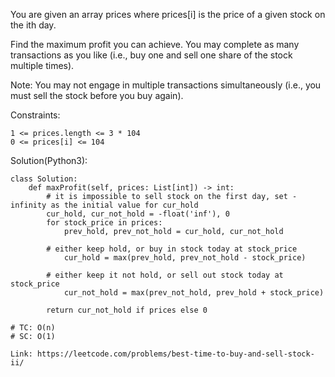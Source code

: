 You are given an array prices where prices[i] is the price of a given stock on the ith day.

Find the maximum profit you can achieve. You may complete as many transactions as you like (i.e., buy one and sell one share of the stock multiple times).

Note: You may not engage in multiple transactions simultaneously (i.e., you must sell the stock before you buy again).

Constraints:
```
1 <= prices.length <= 3 * 104
0 <= prices[i] <= 104
```
Solution(Python3):
```
class Solution:
    def maxProfit(self, prices: List[int]) -> int:
        # it is impossible to sell stock on the first day, set -infinity as the initial value for cur_hold
        cur_hold, cur_not_hold = -float('inf'), 0
        for stock_price in prices:
            prev_hold, prev_not_hold = cur_hold, cur_not_hold
            
        # either keep hold, or buy in stock today at stock_price
            cur_hold = max(prev_hold, prev_not_hold - stock_price)
            
        # either keep it not hold, or sell out stock today at stock_price
            cur_not_hold = max(prev_not_hold, prev_hold + stock_price)
            
        return cur_not_hold if prices else 0
        
# TC: O(n)
# SC: O(1)
```
```
Link: https://leetcode.com/problems/best-time-to-buy-and-sell-stock-ii/
```
